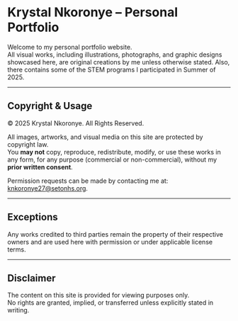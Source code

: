 # Krystal Nkoronye – Personal Portfolio

Welcome to my personal portfolio website.  
All visual works, including illustrations, photographs, and graphic designs showcased here, are original creations by me unless otherwise stated.
Also, there contains some of the STEM programs I participated in Summer of 2025.

---

## Copyright & Usage

© 2025 Krystal Nkoronye. All Rights Reserved.

All images, artworks, and visual media on this site are protected by copyright law.  
You **may not** copy, reproduce, redistribute, modify, or use these works in any form, for any purpose (commercial or non-commercial), without my **prior written consent**.

Permission requests can be made by contacting me at: knkoronye27@setonhs.org.

---

## Exceptions

Any works credited to third parties remain the property of their respective owners and are used here with permission or under applicable license terms.

---

## Disclaimer

The content on this site is provided for viewing purposes only.  
No rights are granted, implied, or transferred unless explicitly stated in writing.
